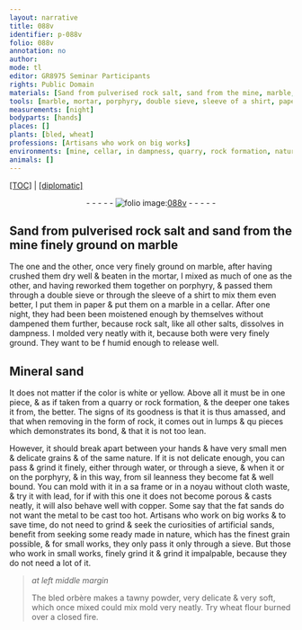 ```yaml
---
layout: narrative
title: 088v
identifier: p-088v
folio: 088v
annotation: no
author:
mode: tl
editor: GR8975 Seminar Participants
rights: Public Domain
materials: [Sand from pulverised rock salt, sand from the mine, marble, porphyry, paper, rock salt, salts, rock, water, cloth waste, lead, copper, fat sands, metal, artificial sands, bled orbère, wheat flour]
tools: [marble, mortar, porphyry, double sieve, sleeve of a shirt, paper, hands, sieve, frame]
measurements: [night]
bodyparts: [hands]
places: []
plants: [bled, wheat]
professions: [Artisans who work on big works]
environments: [mine, cellar, in dampness, quarry, rock formation, nature]
animals: []
---
```


 <p><a href="{{ site.baseurl }}/translation/">[TOC]</a> | <a href="{{ site.baseurl }}/texts/p-088v_tc/" target="_blank">[diplomatic]</a></p><div class="folio" align="center">- - - - - <a href="http://gallica.bnf.fr/ark:/12148/btv1b10500001g/f182.image" target="_blank"><img src="https://cu-mkp.github.io/2017-workshop-edition/assets/photo-icon.png" alt="folio image: " style="display:inline-block; margin-bottom:-3px;"/>088v</a> - - - - - </div>  
  

## <span class="m">Sand from pulverised rock salt</span> and <span class="m">sand from the <span class="env">mine</span></span> finely ground on <span class="tl"><span class="m">marble</span></span> 

 
The one and the other, once very finely ground on <span class="tl"><span class="m">marble</span></span>, after having crushed them dry well & beaten in the <span class="tl">mortar</span>, I mixed as much of one as the other, and having reworked them together on <span class="tl"><span class="m">porphyry</span></span>, & passed them through a <span class="tl">double sieve</span> or through the <span class="tl">sleeve of a shirt</span> to mix them even better, I put them in <span class="tl"><span class="m">paper</span></span> & put them on a <span class="tl"><span class="m">marble</span></span> in a <span class="env">cellar</span>. After one <span class="ms"><span class="tmp">night</span></span>, they had been been moistened enough by themselves without dampened them further, because <span class="m">rock salt</span>, like all other <span class="m">salts</span>, dissolves <span class="env">in dampness</span>. I molded very neatly with it, because both were very finely ground. They want to be <span class="del">f</span> humid enough to release well.
 
 
  

## Mineral sand

 
It does not matter if the color is white or yellow. Above all it must be in one piece, & as if taken from a <span class="env">quarry</span> or <span class="env">rock formation</span>, & the deeper one takes it from, the better. The signs of its goodness is that it is thus amassed, and that when removing in the form of <span class="m">rock</span>, it comes out in lumps & <span class="del">qu</span> pieces which demonstrates its bond, & that it is not too lean.
 
However, it should <span class="sn">break apart between your <span class="tl"><span class="bp">hands</span></span></span> & have very small <span class="del">men</span> & delicate grains & of the same nature. If it is not delicate enough, you can pass & grind it finely, either through <span class="m">water</span>, or through a <span class="tl">sieve</span>, <span class="del">& when it</span> or on the <span class="tl"><span class="m">porphyry</span></span>, & in this way, from <span class="del">sil</span> leanness they become fat & well bound. You can mold with it in a <span class="del">sa</span> <span class="tl">frame</span> or in a noyau without <span class="m">cloth waste</span>, & try it with <span class="m">lead</span>, for if with this one it does not become porous & casts neatly, it will also behave well with <span class="m">copper</span>. Some say that the <span class="m">fat sands</span> do not want the <span class="m">metal</span> to be cast too hot. <span class="pro">Artisans who work on big works</span> & to save time, do not need to grind & seek the curiosities of <span class="m">artificial sands</span>, benefit from seeking some ready made in <span class="env">nature</span>, which has the finest grain possible, & for small works, they only pass it only through a <span class="tl">sieve</span>. But those who work in small works, finely grind it & grind it impalpable, because they do not need a lot of it.
 
> *at left middle margin*
> 
> 
>   The <span class="m"><span class="pa">bled</span> orbère</span> makes a tawny powder, very delicate & very soft, which once mixed could <span class="del">mix</span> mold very neatly. Try <span class="m"><span class="pa">wheat</span> flour</span> burned over a closed fire.
 
 
